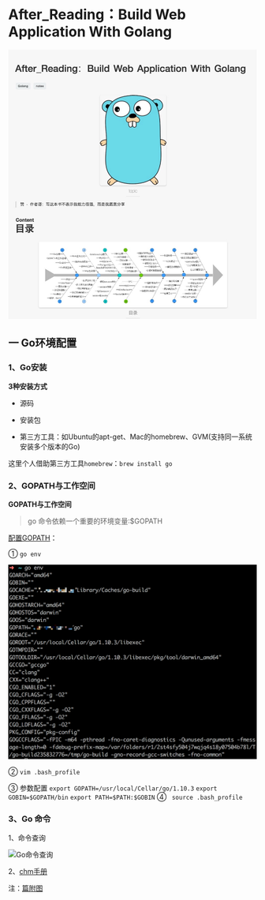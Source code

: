 # After_Reading：Build Web Application With Golang

![开篇](https://github.com/Yangchengfeng/HepburnBook/blob/master/Pic/Go/01.jpg)

## 一 Go环境配置

### 1、Go安装

**3种安装方式**

- 源码

- 安装包

- 第三方工具：如Ubuntu的apt-get、Mac的homebrew、GVM(支持同一系统安装多个版本的Go)

这里个人借助第三方工具`homebrew`：``` brew install go ```

### 2、GOPATH与工作空间
**GOPATH与工作空间**
> go 命令依赖一个重要的环境变量:$GOPATH

[配置GOPATH](https://www.jianshu.com/p/358cbc939569)：

① ```go env```

![环境变量](https://github.com/Yangchengfeng/HepburnBook/blob/master/Pic/Go/%E7%8E%AF%E5%A2%83%E5%8F%98%E9%87%8F.png)

② ```vim .bash_profile```

③ 参数配置
```export GOPATH=/usr/local/Cellar/go/1.10.3```
```export GOBIN=$GOPATH/bin```
```export PATH=$PATH:$GOBIN```
④ ``` source .bash_profile```

### 3、Go 命令

1、命令查询

![Go命令查询](https://github.com/Yangchengfeng/HepburnBook/blob/master/Pic/Go/Go%E5%91%BD%E4%BB%A4%E6%9F%A5%E8%AF%A2.png)

2、[chm手册](https://github.com/astaxie/godoc)

注：[篇附图](https://github.com/Yangchengfeng/HepburnBook/blob/master/Pic/Go/02.png)
